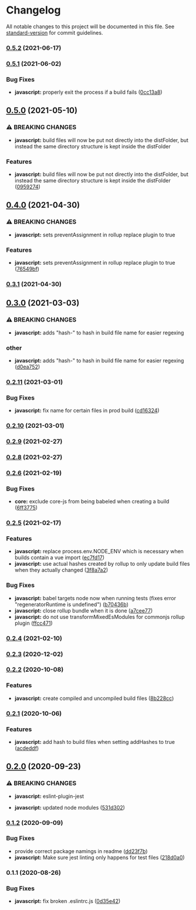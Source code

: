 # Changelog

All notable changes to this project will be documented in this file. See [standard-version](https://github.com/conventional-changelog/standard-version) for commit guidelines.

### [0.5.2](https://github.com/factorial-io/fstack/compare/javascript/v0.5.1...javascript/v0.5.2) (2021-06-17)

### [0.5.1](https://github.com/factorial-io/fstack/compare/javascript/v0.5.0...javascript/v0.5.1) (2021-06-02)


### Bug Fixes

* **javascript:** properly exit the process if a build fails ([0cc13a8](https://github.com/factorial-io/fstack/commit/0cc13a8c28eba8d3c01ba34c0ea6e54d37556bca))

## [0.5.0](https://github.com/factorial-io/fstack/compare/javascript/v0.4.0...javascript/v0.5.0) (2021-05-10)


### ⚠ BREAKING CHANGES

* **javascript:** build files will now be put not directly into the distFolder, but instead the same directory structure is kept inside the distFolder

### Features

* **javascript:** build files will now be put not directly into the distFolder, but instead the same directory structure is kept inside the distFolder ([0959274](https://github.com/factorial-io/fstack/commit/0959274d4ccc9dda9863cfb3556f729a04ac6f69))

## [0.4.0](https://github.com/factorial-io/fstack/compare/javascript/v0.3.1...javascript/v0.4.0) (2021-04-30)


### ⚠ BREAKING CHANGES

* **javascript:** sets preventAssignment in rollup replace plugin to true

### Features

* **javascript:** sets preventAssignment in rollup replace plugin to true ([76549bf](https://github.com/factorial-io/fstack/commit/76549bf5ecf4ad3913423a768623b643bdc3c64e))

### [0.3.1](https://github.com/factorial-io/fstack/compare/javascript/v0.3.0...javascript/v0.3.1) (2021-04-30)

## [0.3.0](https://github.com/factorial-io/fstack/compare/javascript/v0.2.11...javascript/v0.3.0) (2021-03-03)


### ⚠ BREAKING CHANGES

* **javascript:** adds "hash-" to hash in build file name for easier regexing

### other

* **javascript:** adds "hash-" to hash in build file name for easier regexing ([d0ea752](https://github.com/factorial-io/fstack/commit/d0ea752e3787e06ae8452866ca357ed82e83b00d))

### [0.2.11](https://github.com/factorial-io/fstack/compare/javascript/v0.2.10...javascript/v0.2.11) (2021-03-01)


### Bug Fixes

* **javascript:** fix name for certain files in prod build ([cd16324](https://github.com/factorial-io/fstack/commit/cd16324934426d7b7c3f0d6c63285dfa79c9381b))

### [0.2.10](https://github.com/factorial-io/fstack/compare/javascript/v0.2.9...javascript/v0.2.10) (2021-03-01)

### [0.2.9](https://github.com/factorial-io/fstack/compare/javascript/v0.2.8...javascript/v0.2.9) (2021-02-27)

### [0.2.8](https://github.com/factorial-io/fstack/compare/javascript/v0.2.6...javascript/v0.2.8) (2021-02-27)

### [0.2.6](https://github.com/factorial-io/fstack/compare/javascript/v0.2.5...javascript/v0.2.6) (2021-02-19)


### Bug Fixes

* **core:** exclude core-js from being babeled when creating a build ([6ff3775](https://github.com/factorial-io/fstack/commit/6ff3775153ad026d4e952794ce9fdc016a351d9f))

### [0.2.5](https://github.com/factorial-io/fstack/compare/javascript/v0.2.3...javascript/v0.2.5) (2021-02-17)


### Features

* **javascript:** replace process.env.NODE_ENV which is necessary when builds contain a vue import ([ec7fd17](https://github.com/factorial-io/fstack/commit/ec7fd17b05a21d2bd3dc00ced5e9cf302b06e7d4))
* **javascript:** use actual hashes created by rollup to only update build files when they actually changed ([3f8a7a2](https://github.com/factorial-io/fstack/commit/3f8a7a27d34c2cd902e0df53ee455266605b98eb))


### Bug Fixes

* **javascript:** babel targets node now when running tests (fixes error "regeneratorRuntime is undefined") ([b70436b](https://github.com/factorial-io/fstack/commit/b70436bfe760cbec4664eb6599b6bc8d0d350a80))
* **javascript:** close rollup bundle when it is done ([a7cee77](https://github.com/factorial-io/fstack/commit/a7cee770a07c580464e6a324399b9299269225c8))
* **javascript:** do not use transformMixedEsModules for commonjs rollup plugin ([ffcc471](https://github.com/factorial-io/fstack/commit/ffcc4718ce0f71a46c54fd3243aed3493ed31db3))

### [0.2.4](https://github.com/factorial-io/fstack/compare/javascript/v0.2.3...javascript/v0.2.4) (2021-02-10)

### [0.2.3](https://github.com/factorial-io/fstack/compare/javascript/v0.2.2...javascript/v0.2.3) (2020-12-02)

### [0.2.2](https://github.com/factorial-io/fstack/compare/javascript/v0.2.1...javascript/v0.2.2) (2020-10-08)


### Features

* **javascript:** create compiled and uncompiled build files ([8b228cc](https://github.com/factorial-io/fstack/commit/8b228cca939b12444a2d938d75bbbfcba8c3e5dc))

### [0.2.1](https://github.com/factorial-io/fstack/compare/javascript/v0.2.0...javascript/v0.2.1) (2020-10-06)


### Features

* **javascript:** add hash to build files when setting addHashes to true ([acdeddf](https://github.com/factorial-io/fstack/commit/acdeddfc1c0d9f1278fa85ba7bac6be24b3329f5))

## [0.2.0](https://github.com/factorial-io/fstack/compare/javascript/v0.1.2...javascript/v0.2.0) (2020-09-23)


### ⚠ BREAKING CHANGES

* **javascript:** eslint-plugin-jest

* **javascript:** updated node modules ([531d302](https://github.com/factorial-io/fstack/commit/531d302ec1874f3d56a04bf00bf0556f64b6b441))

### [0.1.2](https://github.com/factorial-io/fstack/compare/javascript/v0.1.1...javascript/v0.1.2) (2020-09-09)


### Bug Fixes

* provide correct package namings in readme ([dd23f7b](https://github.com/factorial-io/fstack/commit/dd23f7b32534dba5600559d8b1355113a4509a8d))
* **javascript:** Make sure jest linting only happens for test files ([218d0a0](https://github.com/factorial-io/fstack/commit/218d0a02b96a9ded18421d5aa30321f629577a37))

### 0.1.1 (2020-08-26)


### Bug Fixes

* **javascript:** fix broken .eslintrc.js ([0d35e42](https://github.com/factorial-io/fstack/commit/0d35e420bd611f69cca886cd5d44b9096da3aa98))
